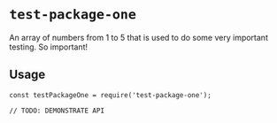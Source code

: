 # `test-package-one`

An array of numbers from 1 to 5 that is used to do some very important testing. So important! 

## Usage

```
const testPackageOne = require('test-package-one');

// TODO: DEMONSTRATE API
```
